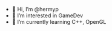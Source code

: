 - 👋 Hi, I’m @hermyp
- 👀 I’m interested in GameDev
- 🌱 I’m currently learning C++, OpenGL
<!--
- 💞️ I’m looking to collaborate on ...
- 📫 How to reach me ...
- 😄 Pronouns: ...
- ⚡ Fun fact: ...
--->

<!---
hermyp/hermyp is a ✨ special ✨ repository because its `README.md` (this file) appears on your GitHub profile.
You can click the Preview link to take a look at your changes.
--->
